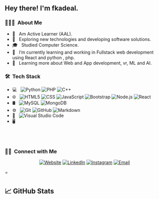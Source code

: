 
<h2> Hey there! I'm fkadeal.</h2>

<h3> 👨🏻‍💻 &nbsp;About Me </h3>

- 🤔 &nbsp; Am Active Learner (AAL).
- 🤔 &nbsp; Exploring new technologies and developing software solutions.
- 🎓 &nbsp; Studied Computer Science.
- 💼 &nbsp;  I’m currently learning and working in Fullstack web development using React and python , php.
- 🌱 &nbsp; Learning more about Web and App development, vr, ML and AI. 

<h3> 🛠 &nbsp;Tech Stack</h3>

- 💻 &nbsp;
  ![Python](https://img.shields.io/badge/-Python-333333?style=flat&logo=python)
  ![PHP](https://img.shields.io/badge/-php-333333?style=flat&logo=php) 
  ![C++](https://img.shields.io/badge/-C++-333333?style=flat&logo=C%2B%2B&logoColor=00599C) 
- 🌐 &nbsp;
  ![HTML5](https://img.shields.io/badge/-HTML5-333333?style=flat&logo=HTML5)
  ![CSS](https://img.shields.io/badge/-CSS-333333?style=flat&logo=CSS3&logoColor=1572B6)
  ![JavaScript](https://img.shields.io/badge/-JavaScript-333333?style=flat&logo=javascript)
  ![Bootstrap](https://img.shields.io/badge/-Bootstrap-333333?style=flat&logo=bootstrap&logoColor=563D7C)
  ![Node.js](https://img.shields.io/badge/-Node.js-333333?style=flat&logo=node.js)
  ![React](https://img.shields.io/badge/-React-333333?style=flat&logo=react)
- 🛢 &nbsp;
  ![MySQL](https://img.shields.io/badge/-MySQL-333333?style=flat&logo=mysql)
  ![MongoDB](https://img.shields.io/badge/-MongoDB-333333?style=flat&logo=mongodb)
- ⚙️ &nbsp;
  ![Git](https://img.shields.io/badge/-Git-333333?style=flat&logo=git)
  ![GitHub](https://img.shields.io/badge/-GitHub-333333?style=flat&logo=github)
  ![Markdown](https://img.shields.io/badge/-Markdown-333333?style=flat&logo=markdown)
- 🔧 &nbsp;
  ![Visual Studio Code](https://img.shields.io/badge/-Visual%20Studio%20Code-333333?style=flat&logo=visual-studio-code&logoColor=007ACC) 
- 🖥 &nbsp; 
 

<br/>

<!-- <a href="https://fkadeal.com">
  <img height="180em" src="https://github-readme-stats.vercel.app/api?username=fkadeal&show_icons=true&count_private=true" />
  <img height="180em" src="https://github-readme-stats.vercel.app/api/top-langs/?username=fkadeal&theme=buefy&layout=compact" />
</a>
-->

<br/>

<h3> 🤝🏻 &nbsp;Connect with Me </h3>

<p align="center">
<a href="https://fkadeal.com"><img alt="Website" src="https://img.shields.io/badge/fkadeal-blue?style=flat-square&logo=google-chrome"></a>
  <a href="https://www.linkedin.com/in/fkadeal/"><img alt="LinkedIn" src="https://img.shields.io/badge/LinkedIn-fkadeal-blue?style=flat-square&logo=linkedin"></a>
<a href="https://www.instagram.com/infkadeal/"><img alt="Instagram" src="https://img.shields.io/badge/fkadeal-blue?style=flat-square&logo=instagram"></a>
<a href="mail:infkadeal@gmail.com"><img alt="Email" src="https://img.shields.io/badge/infkadeal@gmail.com-blue?style=flat-square&logo=gmail"></a>
</p>

⭐️  

## &#x1f4c8; GitHub Stats
